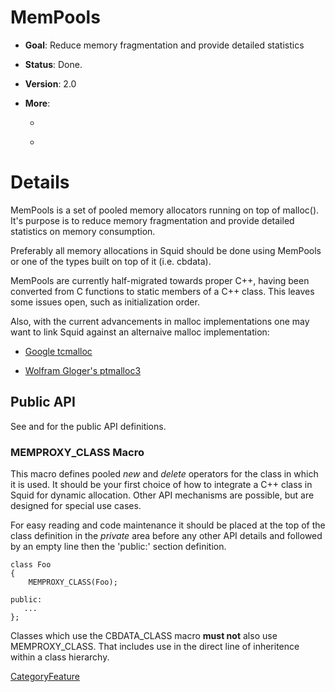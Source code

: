 # MemPools

  - **Goal**: Reduce memory fragmentation and provide detailed
    statistics

  - **Status**: Done.

  - **Version**: 2.0

<!-- end list -->

  - **More**:
    
      - [](http://www.squid-cache.org/Doc/code/namespaceMem.html)
    
      - [](http://www.squid-cache.org/Doc/code/group__MemPoolsAPI.html)

# Details

MemPools is a set of pooled memory allocators running on top of
malloc(). It's purpose is to reduce memory fragmentation and provide
detailed statistics on memory consumption.

Preferably all memory allocations in Squid should be done using MemPools
or one of the types built on top of it (i.e. cbdata).

MemPools are currently half-migrated towards proper C++, having been
converted from C functions to static members of a C++ class. This leaves
some issues open, such as initialization order.

Also, with the current advancements in malloc implementations one may
want to link Squid against an alternaive malloc implementation:

  - [Google
    tcmalloc](http://google-perftools.googlecode.com/svn/trunk/doc/tcmalloc.html)

  - [Wolfram Gloger's ptmalloc3](http://www.malloc.de/en/)

## Public API

See [](http://www.squid-cache.org/Doc/code/namespaceMem.html) and
[](http://www.squid-cache.org/Doc/code/group__MemPoolsAPI.html) for the
public API definitions.

### MEMPROXY\_CLASS Macro

This macro defines pooled *new* and *delete* operators for the class in
which it is used. It should be your first choice of how to integrate a
C++ class in Squid for dynamic allocation. Other API mechanisms are
possible, but are designed for special use cases.

For easy reading and code maintenance it should be placed at the top of
the class definition in the *private* area before any other API details
and followed by an empty line then the 'public:' section definition.

    class Foo
    {
        MEMPROXY_CLASS(Foo);
    
    public:
       ...
    };

Classes which use the CBDATA\_CLASS macro **must not** also use
MEMPROXY\_CLASS. That includes use in the direct line of inheritence
within a class hierarchy.

[CategoryFeature](https://wiki.squid-cache.org/action/show/Features/MemPools/CategoryFeature#)
